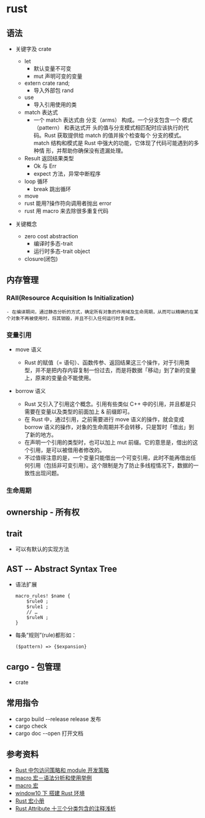# rust

## 语法

- 关键字及 crate

  - let
    - 默认变量不可变
    - mut 声明可变的变量
  - extern crate rand;
    - 导入外部包 rand
  - use
    - 导入引用使用的类
  - match 表达式
    - 一个 match 表达式由 分支（arms） 构成。一个分支包含一个 模式（pattern） 和表达式开
      头的值与分支模式相匹配时应该执行的代码。Rust 获取提供给 match 的值并挨个检查每个
      分支的模式。 match 结构和模式是 Rust 中强大的功能，它体现了代码可能遇到的多种情
      形，并帮助你确保没有遗漏处理。
  - Result 返回结果类型
    - Ok 与 Err
    - expect 方法，异常中断程序
  - loop 循环
    - break 跳出循环
  - move
  - rust 能用?操作符向调用者抛出 error
  - rust 用 macro 来去除很多重复代码

- 关键概念
  - zero cost abstraction
    - 编译时多态-trait
    - 运行时多态-trait object
  - closure(闭包)

## 内存管理

### RAII(Resource Acquisition Is Initialization)

    - 在编译期间，通过静态分析的方式，确定所有对象的作用域及生命周期，从而可以精确的在某个对象不再被使用时，将其销毁，并且不引入任何运行时复杂度。

### 变量引用

- move 语义

  - Rust 的赋值（= 语句）、函数传参、返回结果这三个操作，对于引用类型，并不是把内存内容复制一份过去，而是将数据「移动」到了新的变量上，原来的变量会不能使用。

- borrow 语义

  - Rust 又引入了引用这个概念。引用有些类似 C++ 中的引用，并且都是只需要在变量以及类型的前面加上 & 前缀即可。
  - 在 Rust 中，通过引用，之前需要进行 move 语义的操作，就会变成 borrow 语义的操作，对象的生命周期并不会转移，只是暂时「借出」到了新的地方。
  - 在声明一个引用的类型时，也可以加上 mut 前缀。它的意思是，借出的这个引用，是可以被借用者修改的。
  - 不过值得注意的是，一个变量只能借出一个可变引用，此时不能再借出任何引用（包括非可变引用）。这个限制是为了防止多线程情况下，数据的一致性出现问题。

### 生命周期

## ownership - 所有权

## trait

- 可以有默认的实现方法

## AST -- Abstract Syntax Tree

- 语法扩展

  ```micro
  macro_rules! $name {
      $rule0 ;
      $rule1 ;
      // …
      $ruleN ;
  }
  ```

- 每条“规则”(rule)都形如：

  ```
  ($pattern) => {$expansion}
  ```

## cargo - 包管理

- crate

## 常用指令

- cargo build --release release 发布
- cargo check
- cargo doc --open 打开文档

## 参考资料

- [Rust 中包访问策略和 module 开发策略](https://blog.csdn.net/teamlet/article/details/50917512)
- [macro 宏－语法分析和使用举例](https://blog.csdn.net/teamlet/article/details/50974458)
- [macro 宏](https://blog.csdn.net/m0_37696990/article/details/83210832)
- [window10 下 搭建 Rust 环境](https://kelvin.mbioq.com/mip/building-rust-environment-under-window10)
- [Rust 宏小册](http://blog.luxko.site/tlborm-chinese/book/README.html)
- [Rust Attribute 十三个分类包含的注释浅析](https://www.2cto.com/kf/201603/494586.html)

